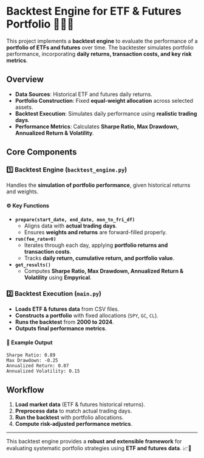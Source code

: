# Backtest Engine for ETF & Futures Portfolio 👨🏻‍💻

This project implements a **backtest engine** to evaluate the performance of a **portfolio of ETFs and futures** over time. The backtester simulates portfolio performance, incorporating **daily returns, transaction costs, and key risk metrics**. 

## **Overview**
- **Data Sources**: Historical ETF and futures daily returns.  
- **Portfolio Construction**: Fixed **equal-weight allocation** across selected assets.  
- **Backtest Execution**: Simulates daily performance using **realistic trading days**.  
- **Performance Metrics**: Calculates **Sharpe Ratio, Max Drawdown, Annualized Return & Volatility**.  

## **Core Components**
### **1️⃣ Backtest Engine (`backtest_engine.py`)**
Handles the **simulation of portfolio performance**, given historical returns and weights.

#### ⚙ **Key Functions**
- **`prepare(start_date, end_date, mon_to_fri_df)`**  
  - Aligns data with **actual trading days**.
  - Ensures **weights and returns** are forward-filled properly.
- **`run(fee_rate=0)`**  
  - Iterates through each day, applying **portfolio returns and transaction costs**.
  - Tracks **daily return, cumulative return, and portfolio value**.
- **`get_results()`**  
  - Computes **Sharpe Ratio, Max Drawdown, Annualized Return & Volatility** using **Empyrical**.

### **2️⃣ Backtest Execution (`main.py`)**
- **Loads ETF & futures data** from CSV files.
- **Constructs a portfolio** with fixed allocations (`SPY`, `GC`, `CL`).
- **Runs the backtest** from **2000 to 2024**.
- **Outputs final performance metrics**.

#### 📌 **Example Output**
```
Sharpe Ratio: 0.89
Max Drawdown: -0.25
Annualized Return: 0.07
Annualized Volatility: 0.15
```

## **Workflow**
1. **Load market data** (ETF & futures historical returns).  
2. **Preprocess data** to match actual trading days.  
3. **Run the backtest** with portfolio allocations.  
4. **Compute risk-adjusted performance metrics**.  

---

This backtest engine provides a **robust and extensible framework** for evaluating systematic portfolio strategies using **ETF and futures data**. 📈🚀